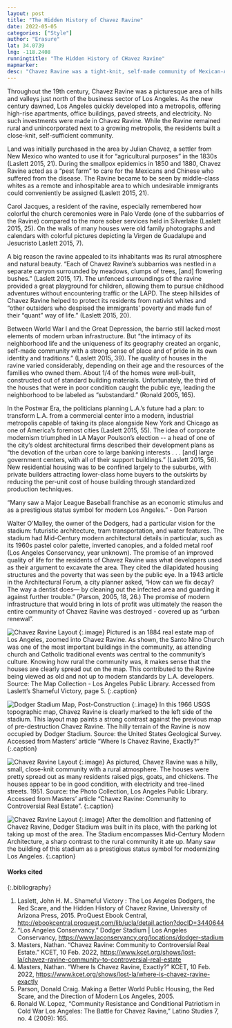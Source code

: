```yaml
---
layout: post
title: "The Hidden History of Chavez Ravine"
date: 2022-05-05
categories: ["Style"]
author: "Erasure"
lat: 34.0739
lng: -118.2408
runningtitle: "The Hidden History of CHavez Ravine"
mapmarker: 
desc: "Chavez Ravine was a tight-knit, self-made community of Mexican-Americans just north of L.A. It was sweeped, destroyed, and leveled to build Dodger Stadium."
---
```

Throughout the 19th century, Chavez Ravine was a picturesque area of hills and valleys just north of the business sector of Los Angeles. As the new century dawned, Los Angeles quickly developed into a metropolis, offering high-rise apartments, office buildings, paved streets, and electricity. No such investments were made in Chavez Ravine. While the Ravine remained rural and unincorporated next to a growing metropolis, the residents built a close-knit, self-sufficient community.

Land was initially purchased in the area by Julian Chavez, a settler from New Mexico who wanted to use it for “agricultural purposes” in the 1830s (Laslett 2015, 21). During the smallpox epidemics in 1850 and 1880, Chavez Ravine acted as a “pest farm” to care for the Mexicans and Chinese who suffered from the disease. The Ravine became to be seen by middle-class whites as a remote and inhospitable area to which undesirable immigrants could conveniently be assigned (Laslett 2015, 21).

Carol Jacques, a resident of the ravine, especially remembered how colorful the church ceremonies were in Palo Verde (one of the subbarrios of the Ravine) compared to the more sober services held in Silverlake (Laslett 2015, 25). On the walls of many houses were old family photographs and calendars with colorful pictures depicting la Virgen de Guadalupe and Jesucristo Laslett 2015, 7).

A big reason the ravine appealed to its inhabitants was its rural atmosphere and natural beauty. “Each of Chavez Ravine’s subbarrios was nestled in a separate canyon surrounded by meadows, clumps of trees, [and] flowering bushes.” (Laslett 2015, 17). The unfenced surroundings of the ravine provided a great playground for children, allowing them to pursue childhood adventures without encountering traffic or the LAPD. The steep hillsides of Chavez Ravine helped to protect its residents from nativist whites and “other outsiders who despised the immigrants’ poverty and made fun of their “quant” way of life.” (Laslett 2015, 20). 

Between World War I and the Great Depression, the barrio still lacked most elements of modern urban infrastructure. But “the intimacy of its neighborhood life and the uniqueness of its geography created an organic, self-made community with a strong sense of place and of pride in its own identity and traditions.” (Laslett 2015, 39). The quality of houses in the ravine varied considerably, depending on their age and the resources of the families who owned them. About 1/4 of the homes were well-built, constructed out of standard building materials. Unfortunately, the third of the houses that were in poor condition caught the public eye, leading the neighborhood to be labeled as “substandard.” (Ronald 2005, 165). 

In the Postwar Era, the politicians planning L.A.’s future had a plan: to transform L.A. from a commercial center into a modern, industrial metropolis capable of taking its place alongside New York and Chicago as one of America’s foremost cities (Laslett 2015, 55). The idea of corporate modernism triumphed in LA Mayor Poulson’s election -- a head of one of the city’s oldest architectural firms described their development plans as “the devotion of the urban core to large banking interests . . . [and] large government centers, with all of their support buildings.” (Laslett 2015, 56). New residential housing was to be confined largely to the suburbs, with private builders attracting lower-class home buyers to the outskirts by reducing the per-unit cost of house building through standardized production techniques.

“Many saw a Major League Baseball franchise as an economic stimulus and as a prestigious status symbol for modern Los Angeles.” - Don Parson

Walter O’Malley, the owner of the Dodgers, had a particular vision for the stadium: futuristic architecture, tram transportation, and water features. The stadium had Mid-Century modern architectural details in particular, such as its 1960s pastel color palette, inverted canopies, and a folded metal roof (Los Angeles Conservancy, year unknown). The promise of an improved quality of life for the residents of Chavez Ravine was what developers used as their argument to excavate the area. They cited the dilapidated housing structures and the poverty that was seen by the public eye. In a 1943 article in the Architectural Forum, a city planner asked, “How can we fix decay? The way a dentist does— by cleaning out the infected area and guarding it against further trouble.” (Parson, 2005, 18, 26.) The promise of modern infrastructure that would bring in lots of profit was ultimately the reason the entire community of Chavez Ravine was destroyed - covered up as “urban renewal”.

![Chavez Ravine Layout](images/chavez_phase1_image1.jpg)
   {:.image} 
Pictured is an 1884 real estate map of Los Angeles, zoomed into Chavez Ravine. As shown, the Santo Nino Church was one of the most important buildings in the community, as attending church and Catholic traditional events was central to the community’s culture. Knowing how rural the community was, it makes sense that the houses are clearly spread out on the map. This contributed to the Ravine being viewed as old and not up to modern standards by L.A. developers. Source: The Map Collection - Los Angeles Public Library. Accessed from Laslett’s Shameful Victory, page 5.
   {:.caption} 

![Dodger Stadium Map, Post-Construction](images/chavez_phase1_image2.jpg)
   {:.image} 
In this 1966 USGS topographic map, Chavez Ravine is clearly marked to the left side of the stadium. This layout map paints a strong contrast against the previous map of pre-destruction Chavez Ravine. The hilly terrain of the Ravine is now occupied by Dodger Stadium. Source: the United States Geological Survey. Accessed from Masters’ article “Where Is Chavez Ravine, Exactly?”
   {:.caption} 

![Chavez Ravine Layout](images/chavez_phase1_image3.jpg)
   {:.image} 
As pictured, Chavez Ravine was a hilly, small, close-knit community with a rural atmosphere. The houses were pretty spread out as many residents raised pigs, goats, and chickens. The houses appear to  be in good condition, with electricity and tree-lined streets. 1951. Source: the Photo Collection, Los Angeles Public Library. Accessed from Masters’ article “Chavez Ravine: Community to Controversial Real Estate”.
   {:.caption} 

![Chavez Ravine Layout](images/chavez_phase1_image4.jpg)
   {:.image} 
After the demolition and flattening of Chavez Ravine, Dodger Stadium was built in its place, with the parking lot taking up most of the area. The Stadium encompasses Mid-Century Modern Architecture, a sharp contrast to the rural community it ate up. Many saw the building of this stadium as a prestigious status symbol for modernizing Los Angeles.
   {:.caption} 

#### Works cited
{:.bibliography} 
1. Laslett, John H. M.. Shameful Victory : The Los Angeles Dodgers, the Red Scare, and the Hidden History of Chavez Ravine, University of Arizona Press, 2015. ProQuest Ebook Central, http://ebookcentral.proquest.com/lib/ucla/detail.action?docID=3440644
2. “Los Angeles Conservancy.” Dodger Stadium | Los Angeles Conservancy, https://www.laconservancy.org/locations/dodger-stadium
3. Masters, Nathan. “Chavez Ravine: Community to Controversial Real Estate.” KCET, 10 Feb. 2022, https://www.kcet.org/shows/lost-la/chavez-ravine-community-to-controversial-real-estate
4. Masters, Nathan. “Where Is Chavez Ravine, Exactly?” KCET, 10 Feb. 2022, https://www.kcet.org/shows/lost-la/where-is-chavez-ravine-exactly
5. Parson, Donald Craig. Making a Better World Public Housing, the Red Scare, and the Direction of Modern Los Angeles, 2005. 
6. Ronald W. Lopez, “Community Resistance and Conditional Patriotism in Cold War Los Angeles: The Battle for Chavez Ravine,” Latino Studies 7, no. 4 (2009): 165.

